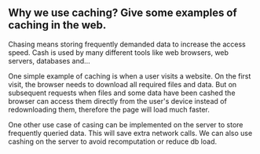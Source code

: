 ## Why we use caching? Give some examples of caching in the web.

Chasing means storing frequently demanded data to increase the access speed. Cash is used by many different tools like web browsers, web servers, databases and…

One simple example of caching is when a user visits a website. On the first visit, the browser needs to download all required files and data. But on subsequent requests when files and some data have been cashed the browser can access them directly from the user's device instead of redownloading them, therefore the page will load much faster.

One other use case of casing can be implemented on the server to store frequently queried data. This will save extra network calls. We can also use cashing on the server to avoid recomputation or reduce db load.

